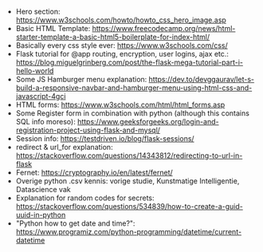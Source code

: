 - Hero section: https://www.w3schools.com/howto/howto_css_hero_image.asp
- Basic HTML Template: https://www.freecodecamp.org/news/html-starter-template-a-basic-html5-boilerplate-for-index-html/
- Basically every css style ever: https://www.w3schools.com/css/
- Flask tutorial for @app routing, encryption, user logins, ajax etc.: https://blog.miguelgrinberg.com/post/the-flask-mega-tutorial-part-i-hello-world
- Some JS Hamburger menu explanation: https://dev.to/devggaurav/let-s-build-a-responsive-navbar-and-hamburger-menu-using-html-css-and-javascript-4gci
- HTML forms: https://www.w3schools.com/html/html_forms.asp
- Some Register form in combination with python (although this contains SQL info moreso): https://www.geeksforgeeks.org/login-and-registration-project-using-flask-and-mysql/
- Session info: https://testdriven.io/blog/flask-sessions/
- redirect & url_for explanation: https://stackoverflow.com/questions/14343812/redirecting-to-url-in-flask
- Fernet: https://cryptography.io/en/latest/fernet/
- Overige python .csv kennis: vorige studie, Kunstmatige Intelligentie, Datascience vak
- Explanation for random codes for secrets: https://stackoverflow.com/questions/534839/how-to-create-a-guid-uuid-in-python
- "Python how to get date and time?": https://www.programiz.com/python-programming/datetime/current-datetime